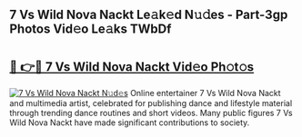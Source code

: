 ## 7 Vs Wild Nova Nackt Le𝚊k𝚎d N𝚞𝚍es - Part-3gp Photos Vid𝚎o Le𝚊ks TWbDf

# <h2><a href="http://fb3hbeo.evod.top/?m=7+Vs+Wild+Nova+Nackt">🔗 👉🔴 7 Vs Wild Nova Nackt Vid𝚎o Ph𝚘t𝚘s</a></h2>

[![7 Vs Wild Nova Nackt N𝚞d𝚎s](https://i.imgur.com/8V9OHl7.gif)](http://fb3hbeo.evod.top/?m=7+Vs+Wild+Nova+Nackt)
Online entertainer 7 Vs Wild Nova Nackt and multimedia artist, celebrated for publishing dance and lifestyle material through trending dance routines and short videos. Many public figures 7 Vs Wild Nova Nackt have made significant contributions to society. 
